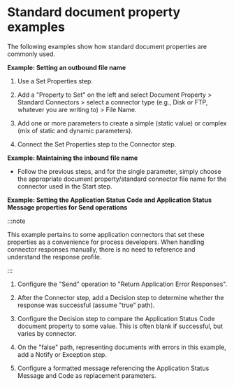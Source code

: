 # Standard document property examples

<head>
  <meta name="guidename" content="Integration"/>
  <meta name="context" content="GUID-eebd7536-635f-4570-98c9-d37eec122c6f"/>
</head>


The following examples show how standard document properties are commonly used.

**Example: Setting an outbound file name**

1.  Use a Set Properties step.

2.  Add a "Property to Set" on the left and select Document Property \> Standard Connectors \> select a connector type \(e.g., Disk or FTP, whatever you are writing to\) \> File Name.

3.  Add one or more parameters to create a simple \(static value\) or complex \(mix of static and dynamic parameters\).

4.  Connect the Set Properties step to the Connector step.

**Example: Maintaining the inbound file name**

-   Follow the previous steps, and for the single parameter, simply choose the appropriate document property/standard connector file name for the connector used in the Start step.


**Example: Setting the Application Status Code and Application Status Message properties for Send operations**

:::note

This example pertains to some application connectors that set these properties as a convenience for process developers. When handling connector responses manually, there is no need to reference and understand the response profile.

:::

1.  Configure the "Send" operation to "Return Application Error Responses".

2.  After the Connector step, add a Decision step to determine whether the response was successful \(assume "true" path\).

3.  Configure the Decision step to compare the Application Status Code document property to some value. This is often blank if successful, but varies by connector.

4.  On the "false" path, representing documents with errors in this example, add a Notify or Exception step.

5.  Configure a formatted message referencing the Application Status Message and Code as replacement parameters.